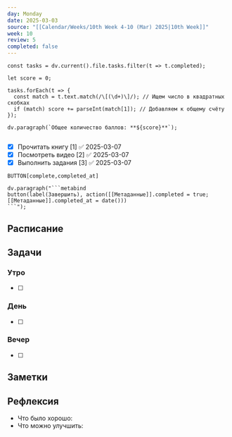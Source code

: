 ```yaml
---
day: Monday
date: 2025-03-03
source: "[[Calendar/Weeks/10th Week 4-10 (Mar) 2025|10th Week]]"
week: 10
review: 5
completed: false
---
```


```dataviewjs
const tasks = dv.current().file.tasks.filter(t => t.completed);

let score = 0;

tasks.forEach(t => {
  const match = t.text.match(/\[(\d+)\]/); // Ищем число в квадратных скобках
  if (match) score += parseInt(match[1]); // Добавляем к общему счёту
});

dv.paragraph(`Общее количество баллов: **${score}**`);


```

- [x] Прочитать книгу [1] ✅ 2025-03-07
- [x] Посмотреть видео [2] ✅ 2025-03-07
- [x] Выполнить задания  [3] ✅ 2025-03-07

`BUTTON[complete,completed_at]`


```dataviewjs
dv.paragraph("```metabind
button(label(Завершить), action([[Метаданные]].completed = true; [[Метаданные]].completed_at = date()))
```");
```


## Расписание

## Задачи

### Утро

- [ ]

### День

- [ ]

### Вечер

- [ ]

## Заметки

## Рефлексия

- Что было хорошо:
- Что можно улучшить: